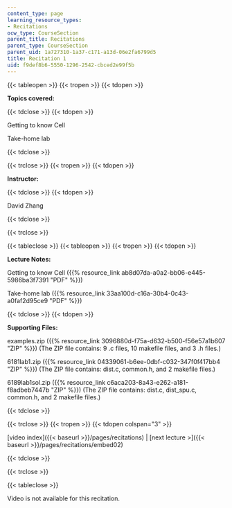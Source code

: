 ```yaml
---
content_type: page
learning_resource_types:
- Recitations
ocw_type: CourseSection
parent_title: Recitations
parent_type: CourseSection
parent_uid: 1a727310-1a37-c171-a13d-06e2fa6799d5
title: Recitation 1
uid: f9def8b6-5550-1296-2542-cbced2e99f5b
---
```


{{< tableopen >}}
{{< tropen >}}
{{< tdopen >}}


**Topics covered:**


{{< tdclose >}}
{{< tdopen >}}


Getting to know Cell

Take-home lab


{{< tdclose >}}

{{< trclose >}}
{{< tropen >}}
{{< tdopen >}}


**Instructor:**


{{< tdclose >}}
{{< tdopen >}}


David Zhang


{{< tdclose >}}

{{< trclose >}}

{{< tableclose >}}
{{< tableopen >}}
{{< tropen >}}
{{< tdopen >}}


**Lecture Notes:**

Getting to know Cell ({{% resource_link ab8d07da-a0a2-bb06-e445-5986ba3f7391 "PDF" %}})

Take-home lab ({{% resource_link 33aa100d-c16a-30b4-0c43-a0faf2d95ce9 "PDF" %}})


{{< tdclose >}}
{{< tdopen >}}


**Supporting Files:**

examples.zip ({{% resource_link 3096880d-f75a-d632-b500-f56e57a1b607 "ZIP" %}}) (The ZIP file contains: 9 .c files, 10 makefile files, and 3 .h files.)

6181lab1.zip ({{% resource_link 04339061-b6ee-0dbf-c032-347f0f417bb4 "ZIP" %}}) (The ZIP file contains: dist.c, common.h, and 2 makefile files.)

6189lab1sol.zip ({{% resource_link c6aca203-8a43-e262-a181-f8adbeb7447b "ZIP" %}}) (The ZIP file contains: dist.c, dist\_spu.c, common.h, and 2 makefile files.)


{{< tdclose >}}

{{< trclose >}}
{{< tropen >}}
{{< tdopen colspan="3" >}}


[video index]({{< baseurl >}}/pages/recitations) | [next lecture >]({{< baseurl >}}/pages/recitations/embed02)


{{< tdclose >}}

{{< trclose >}}

{{< tableclose >}}

Video is not available for this recitation.